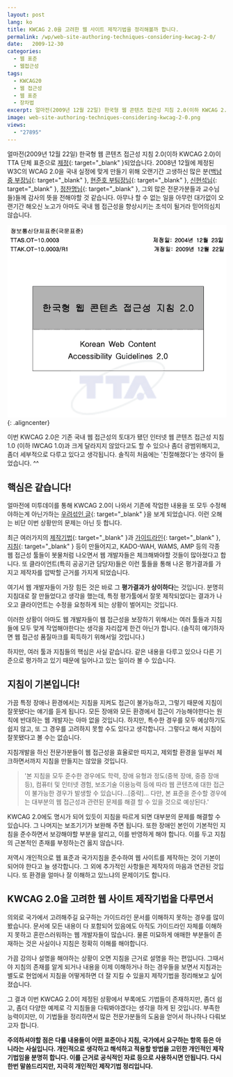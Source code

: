 ```yaml
---
layout: post
lang: ko
title: KWCAG 2.0을 고려한 웹 사이트 제작기법을 정리해볼까 합니다.
permalink: /wp/web-site-authoring-techniques-considering-kwcag-2-0/
date:   2009-12-30
categories:
  - 웹 표준
  - 웹접근성
tags:
  - KWCAG20
  - 웹 접근성
  - 웹 표준
  - 장차법
excerpt: 얼마전(2009년 12월 22일) 한국형 웹 콘텐츠 접근성 지침 2.0(이하 KWCAG 2.0)이 TTA 단체 표준으로 제정되었습니다. 2008년 12월에 제정된 W3C의 WCAG 2.0을 국내 실정에 맞게 만들기 위해 오랜기간 고생하신 많은 분(백남중 부장님, 현준호 부팀장님, 신현석님, 정찬명님, 그외 많은 전문가분들과 교수님들)들께 감사(?)의 뜻을 전해야할 것 같습니다. 아무나 할 수 없는 일을 아무런 대가없이 오랜기간 해오신 노고가 아마도 국내 웹 접근성을 향상시키는 초석이 될거라 믿어의심치 않습니다. 이번 KWCAG 2.0은 기존 국내 웹 접근성의 토대가 됐던 인터넷 웹 콘텐츠 접근성 지침 1.0 (이하 IWCAG 1.0)과 크게 달라지지 않았다고도 [...]
image: web-site-authoring-techniques-considering-kwcag-2-0.png
views:
  - "27895"
---
```


얼마전(2009년 12월 22일) 한국형 웹 콘텐츠 접근성 지침 2.0(이하 KWCAG 2.0)이 TTA 단체 표준으로 [제정](http://www.wah.or.kr/Board/brd_view.asp?page=1&brd_sn=4&brd_idx=544){: target="_blank" }되었습니다. 2008년 12월에 제정된 W3C의 WCAG 2.0을 국내 실정에 맞게 만들기 위해 오랜기간 고생하신 많은 분([백남중 부장님](http://njpaiks.egloos.com/){: target="_blank" }, [현준호 부팀장님](http://jhyun.wordpress.com/){: target="_blank" }, [신현석님](http://hyeonseok.com/){: target="_blank" }, [정찬명님](http://www.naradesign.net/){: target="_blank" }, 그외 많은 전문가분들과 교수님들)들께 감사의 뜻을 전해야할 것 같습니다. 아무나 할 수 없는 일을 아무런 대가없이 오랜기간 해오신 노고가 아마도 국내 웹 접근성을 향상시키는 초석이 될거라 믿어의심치 않습니다.

![한국형 웹 콘텐츠 접근성 지침 2.0 (KWCAG 2.0)](/assets/img/2009/kwcag20.gif){: .aligncenter}  
  
이번 KWCAG 2.0은 기존 국내 웹 접근성의 토대가 됐던 인터넷 웹 콘텐츠 접근성 지침 1.0 (이하 IWCAG 1.0)과 크게 달라지지 않았다고도 할 수 있으나 좀더 광범위해지고, 좀더 세부적으로 다루고 있다고 생각됩니다. 솔직히 처음에는 '친절해졌다'는 생각이 들었습니다. ^^

## 핵심은 같습니다!

얼마전에 미투데이를 통해 KWCAG 2.0이 나와서 기존에 작업한 내용을 또 모두 수정해야하는게 아닌가하는 [우려섞인 글](http://me2day.net/deuxksy/2009/12/28#11:10:27){: target="_blank" }을 보게 되었습니다. 이런 오해는 비단 이번 상황만의 문제는 아닌 듯 합니다.

최근 여러가지의 [제작기법](http://www.wah.or.kr/Example/index.asp){: target="_blank" }과 [가이드라인](http://www.wah.or.kr/Guide/valuation.asp){: target="_blank" }, [지침](http://www.wah.or.kr/kwcag/index.asp){: target="_blank" } 등이 만들어지고, KADO-WAH, WAMS, AMP 등의 각종 웹 접근성 툴들이 봇물처럼 나오면서 웹 개발자들은 체크해봐야할 것들이 많아졌다고 합니다. 또 클라이언트(특히 공공기관 담당자)들은 이런 툴들을 통해 나온 평가결과를 가지고 제작자를 압박할 근거를 가지게 되었습니다.

여기서 웹 개발자들이 가장 힘든 것은 바로 그 **평가결과가 상이하다**는 것입니다. 분명히 지침대로 잘 만들었다고 생각을 했는데, 특정 평가툴에서 잘못 제작되었다는 결과가 나오고 클라이언트는 수정을 요청하게 되는 상황이 벌어지는 것입니다.

이러한 상황이 아마도 웹 개발자들이 웹 접근성을 보장하기 위해서는 여러 툴들과 지침들에 모두 맞게 작업해야한다는 생각을 자리잡게 한건 아닌가 합니다. (솔직히 얘기하자면 웹 접근성 품질마크를 획득하기 위해서일 것입니다.)

하지만, 여러 툴과 지침들의 핵심은 사실 같습니다. 같은 내용을 다루고 있으나 다른 기준으로 평가하고 있기 때문에 일어나고 있는 일이라 볼 수 있습니다.

## 지침이 기본입니다!

가끔 특정 장애나 환경에서는 지침을 지켜도 접근이 불가능하고, 그렇기 때문에 지침이 잘못됐다는 얘기를 듣게 됩니다. 모든 장애와 모든 환경에서 접근이 가능해야한다는 원칙에 반대하는 웹 개발자는 아마 없을 것입니다. 하지만, 특수한 경우를 모두 예상하기도 쉽지 않고, 또 그 경우를 고려하지 못할 수도 있다고 생각합니다. 그렇다고 해서 지침이 잘못됐다고 볼 수는 없습니다.

지침개발을 하신 전문가분들이 웹 접근성을 효율로만 따지고, 제외할 환경을 일부러 체크하면서까지 지침을 만들지는 않았을 것입니다.

> '본 지침을 모두 준수한 경우에도 학력, 장애 유형과 정도(중복 장애, 중증 장애 등), 컴퓨터 및 인터넷 경험, 보조기술 이용능력 등에 따라 웹 콘텐츠에 대한 접근이 불가능한 경우가 발생할 수 있습니다...[중략]... 다만, 본 표준을 준수할 경우에는 대부분의 웹 접근성과 관련된 문제를 해결 할 수 있을 것으로 예상된다.'

KWCAG 2.0에도 명시가 되어 있듯이 지침을 따르게 되면 대부분의 문제를 해결할 수 있습니다. 그 나머지는 보조기기가 보완해 주면 됩니다. 또한 장애인 본인이 기본적인 지침을 준수하면서 보강해야할 부분을 알리고, 이를 반영하게 해야 합니다. 이를 두고 지침의 근본적인 존재를 부정하는건 옳지 않습니다.

저역시 개인적으로 웹 표준과 국가지침을 준수하여 웹 사이트를 제작하는 것이 기본이 되어야 한다고 늘 생각합니다. 그 외에 추가적인 사항들은 제작자의 마음과 연관된 것입니다. 또 환경을 얼마나 잘 이해하고 있느냐의 문제이기도 합니다.

## KWCAG 2.0을 고려한 웹 사이트 제작기법을 다루면서

의외로 국가에서 고려해주길 요구하는 가이드라인 문서를 이해하지 못하는 경우를 많이 봤습니다. 문서에 모든 내용이 다 포함되어 있음에도 아직도 가이드라인 자체를 이해하지 못하고 혼란스러워하는 웹 개발자들이 많습니다. 물론 미묘하게 애매한 부분들이 존재하는 것은 사실이나 지침은 정확히 이해를 해야합니다.

가끔 강의나 설명을 해야하는 상황이 오면 지침을 근거로 설명을 하는 편입니다. 그때서야 지침의 존재를 알게 되거나 내용을 이제 이해하거나 하는 경우들을 보면서 지침과는 별도로 현업에서 지침을 어떻게하면 더 잘 지킬 수 있을지 제작기법을 정리해보고 싶어졌습니다.

그 결과 이번 KWCAG 2.0이 제정된 상황에서 부록에도 기법들이 존재하지만, 좀더 쉽고, 좀더 다양한 예제로 각 지침들을 다뤄봐야겠다는 생각을 하게 된 것입니다. 부족한 능력이지만, 이 기법들을 정리하면서 많은 전문가분들의 도움을 얻어서 하나하나 다뤄보고자 합니다.

**주의하셔야할 점은 다룰 내용들이 어떤 표준이나 지침, 국가에서 요구하는 항목 등은 아니라는 사실입니다. 개인적으로 생각하고 해석하고 적용할 방법을 고민한 개인적인 제작기법임을 분명히 합니다. 이를 근거로 공식적인 자료 등으로 사용하시면 안됩니다. 다시한번 말씀드리지만, 지극히 개인적인 제작기법 정리입니다.**
